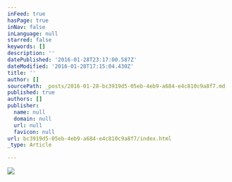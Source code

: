 ```yaml
---
inFeed: true
hasPage: true
inNav: false
inLanguage: null
starred: false
keywords: []
description: ''
datePublished: '2016-01-28T23:17:00.587Z'
dateModified: '2016-01-28T17:15:04.430Z'
title: ''
author: []
sourcePath: _posts/2016-01-28-bc3919d5-05eb-4eb9-a684-e4c810c9a8f7.md
published: true
authors: []
publisher:
  name: null
  domain: null
  url: null
  favicon: null
url: bc3919d5-05eb-4eb9-a684-e4c810c9a8f7/index.html
_type: Article

---
```

![](https://s3-us-west-2.amazonaws.com/the-grid-img/p/d0fc9b0ae1e4c9ede63040cc75cf95fb6f382259.jpg)